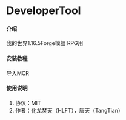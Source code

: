 # DeveloperTool

#### 介绍

我的世界1.16.5Forge模组
RPG用

#### 安装教程

导入MCR

#### 使用说明

1.  协议：MIT
2.  作者：化龙焚天（HLFT），唐天（TangTian）

